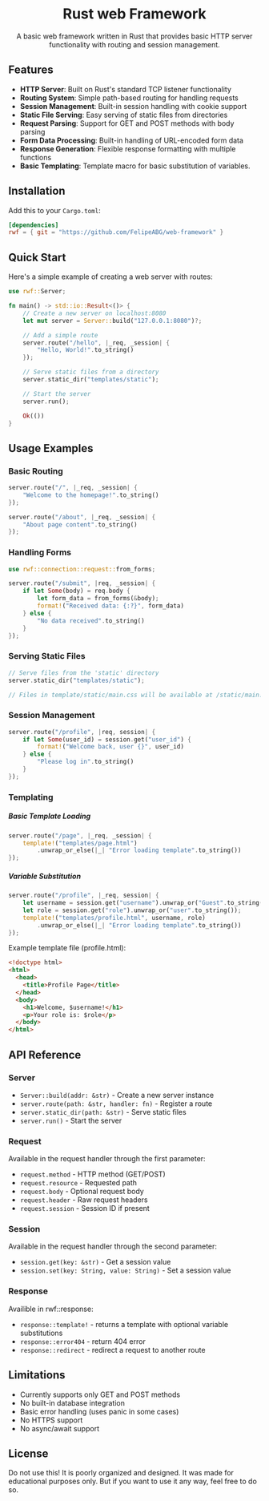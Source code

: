 <h1 align="center">Rust web Framework</h1>

<p align="center">A basic web framework written in Rust that provides basic HTTP server functionality with routing and session management.</p>

## Features

- **HTTP Server**: Built on Rust's standard TCP listener functionality
- **Routing System**: Simple path-based routing for handling requests
- **Session Management**: Built-in session handling with cookie support
- **Static File Serving**: Easy serving of static files from directories
- **Request Parsing**: Support for GET and POST methods with body parsing
- **Form Data Processing**: Built-in handling of URL-encoded form data
- **Response Generation**: Flexible response formatting with multiple functions
- **Basic Templating**: Template macro for basic substitution of variables.

## Installation

Add this to your `Cargo.toml`:

```toml
[dependencies]
rwf = { git = "https://github.com/FelipeABG/web-framework" }
```

## Quick Start

Here's a simple example of creating a web server with routes:

```rust
use rwf::Server;

fn main() -> std::io::Result<()> {
    // Create a new server on localhost:8080
    let mut server = Server::build("127.0.0.1:8080")?;

    // Add a simple route
    server.route("/hello", |_req, _session| {
        "Hello, World!".to_string()
    });

    // Serve static files from a directory
    server.static_dir("templates/static");

    // Start the server
    server.run();

    Ok(())
}
```

## Usage Examples

### Basic Routing

```rust
server.route("/", |_req, _session| {
    "Welcome to the homepage!".to_string()
});

server.route("/about", |_req, _session| {
    "About page content".to_string()
});
```

### Handling Forms

```rust
use rwf::connection::request::from_forms;

server.route("/submit", |req, _session| {
    if let Some(body) = req.body {
        let form_data = from_forms(&body);
        format!("Received data: {:?}", form_data)
    } else {
        "No data received".to_string()
    }
});
```

### Serving Static Files

```rust
// Serve files from the 'static' directory
server.static_dir("templates/static");

// Files in template/static/main.css will be available at /static/main.css
```

### Session Management

```rust
server.route("/profile", |req, session| {
    if let Some(user_id) = session.get("user_id") {
        format!("Welcome back, user {}", user_id)
    } else {
        "Please log in".to_string()
    }
});
```

### Templating

##### Basic Template Loading

```rust
server.route("/page", |_req, _session| {
    template!("templates/page.html")
        .unwrap_or_else(|_| "Error loading template".to_string())
});
```

##### Variable Substitution

```rust
server.route("/profile", |_req, session| {
    let username = session.get("username").unwrap_or("Guest".to_string());
    let role = session.get("role").unwrap_or("user".to_string());
    template!("templates/profile.html", username, role)
        .unwrap_or_else(|_| "Error loading template".to_string())
});
```

Example template file (profile.html):

```html
<!doctype html>
<html>
  <head>
    <title>Profile Page</title>
  </head>
  <body>
    <h1>Welcome, $username!</h1>
    <p>Your role is: $role</p>
  </body>
</html>
```

## API Reference

### Server

- `Server::build(addr: &str)` - Create a new server instance
- `server.route(path: &str, handler: fn)` - Register a route
- `server.static_dir(path: &str)` - Serve static files
- `server.run()` - Start the server

### Request

Available in the request handler through the first parameter:

- `request.method` - HTTP method (GET/POST)
- `request.resource` - Requested path
- `request.body` - Optional request body
- `request.header` - Raw request headers
- `request.session` - Session ID if present

### Session

Available in the request handler through the second parameter:

- `session.get(key: &str)` - Get a session value
- `session.set(key: String, value: String)` - Set a session value

### Response

Availible in rwf::response:

- `response::template!` - returns a template with optional variable substitutions
- `response::error404` - return 404 error
- `response::redirect` - redirect a request to another route

## Limitations

- Currently supports only GET and POST methods
- No built-in database integration
- Basic error handling (uses panic in some cases)
- No HTTPS support
- No async/await support

## License

Do not use this! It is poorly organized and designed. It was made for educational purposes only.
But if you want to use it any way, feel free to do so.
